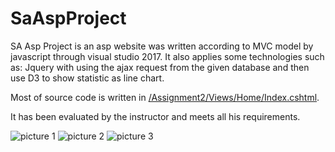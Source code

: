 # SaAspProject

SA Asp Project is an asp website was written according to MVC model by javascript through visual studio 2017. 
It also applies some technologies such as: Jquery with using the ajax request from the given database and then use D3 to show statistic as line chart.

Most of source code is written in [/Assignment2/Views/Home/Index.cshtml](https://github.com/ngochieua2/SaAspProject/blob/master/Assignment2/Views/Home/Index.cshtml).

It has been evaluated by the instructor and meets all his requirements.

![picture 1](https://res.cloudinary.com/ngochieua2/image/upload/v1621334269/github/h1_ptpuqz.png)
![picture 2](https://res.cloudinary.com/ngochieua2/image/upload/v1621334269/github/h2_ahwf1p.png)
![picture 3](https://res.cloudinary.com/ngochieua2/image/upload/v1621334269/github/h3_mf49wl.png)
